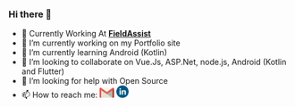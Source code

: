### Hi there 👋

<!--
**himanshusaini111/himanshusaini111** is a ✨ _special_ ✨ repository because its `README.md` (this file) appears on your GitHub profile.-->


- :office: Currently Working At [**FieldAssist**](https://www.linkedin.com/company/fieldassist/)
- 🔭 I’m currently working on my Portfolio site
- 🌱 I’m currently learning Android (Kotlin)
- 👯 I’m looking to collaborate on Vue.Js, ASP.Net, node.js, Android (Kotlin and Flutter)
- 🤔 I’m looking for help with Open Source
- 📫 How to reach me: [<img src="./res/img/gmail.png" alt="Gmail" width="26" height= "18"/>](mailto:himanshusaini1100@gmail.com) [<img src="./res/img/linkedin.png" alt="LinkedIn" width="22" height= "22"/>](https://www.linkedin.com/in/himanshu-saini-154b8611b/)
<!-- - 💬 Ask me about ...
- 😄 Pronouns: ...
- ⚡ Fun fact: ...-->

